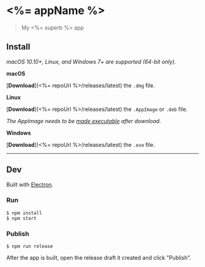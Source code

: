 # <%= appName %>

> My <%= superb %> app

## Install

*macOS 10.10+, Linux, and Windows 7+ are supported (64-bit only).*

**macOS**

[**Download**](<%= repoUrl %>/releases/latest) the `.dmg` file.

**Linux**

[**Download**](<%= repoUrl %>/releases/latest) the `.AppImage` or `.deb` file.

*The AppImage needs to be [made executable](https://discourse.appimage.org/t/how-to-make-an-appimage-executable/80) after download.*

**Windows**

[**Download**](<%= repoUrl %>/releases/latest) the `.exe` file.

---

## Dev

Built with [Electron](https://electronjs.org).

### Run

```
$ npm install
$ npm start
```

### Publish

```
$ npm run release
```

After the app is built, open the release draft it created and click "Publish".
